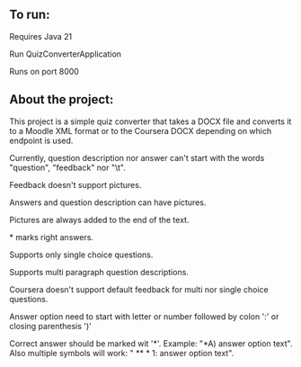 ## To run:

Requires Java 21

Run QuizConverterApplication

Runs on port 8000

## About the project:

This project is a simple quiz converter that takes a DOCX file and converts it to a Moodle XML format or to the Coursera DOCX depending on which endpoint is used.

Currently, question description nor answer can't start with the words "question", "feedback" nor "\t".

Feedback doesn't support pictures.

Answers and question description can have pictures.

Pictures are always added to the end of the text.

\* marks right answers.

Supports only single choice questions.

Supports multi paragraph question descriptions. 

Coursera doesn't support default feedback for multi nor single choice questions.

Answer option need to start with letter or number followed by colon ':' or closing parenthesis ')'

Correct answer should be marked wit '*'. Example: "*A) answer option text". Also multiple symbols will work: "   ** * 1: answer option text".
